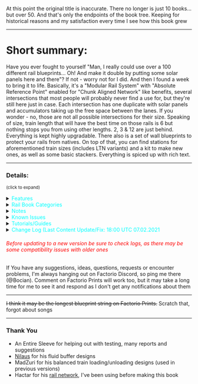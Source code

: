 At this point the original title is inaccurate. There no longer is just 10 books... but over 50. And that's only the endpoints of the book tree. Keeping for historical reasons and my satisfaction every time I see how this book grew

---

# Short summary:
Have you ever fought to yourself "Man, I really could use over a 100 different rail blueprints... Oh! And make it double by putting some solar panels here and there"? If not - worry not for I did. And then I found a week to bring it to life. Basically, it's a "Modular Rail System" with "Absolute Reference Point" enabled for "Chunk Aligned Network" like benefits, several intersections that most people will probably never find a use for, but they're still here just in case. Each intersection has one duplicate with solar panels and accumulators taking up the free space between the lanes. If you wonder - no, those are not all possible intersections for their size. Speaking of size, train length that will have the best time on those rails is 6 but nothing stops you from using other lengths. 2, 3 & 12 are just behind. Everything is kept highly upgradable. There also is a set of wall blueprints to protect your rails from natives. On top of that, you can find stations for aforementioned train sizes (includes LTN variants) and a kit to make new ones, as well as some basic stackers. Everything is spiced up with rich text.

---

### Details:
<sup>(click to expand)</sup>

<details>
  <summary><span style="color:cyan">Features</summary>

<details>
  <summary><span style="color:yellow">Rails</summary>
<img src = "https://user-images.githubusercontent.com/70019596/106368255-9e538180-6348-11eb-955d-388e757714ec.png" width = 100%>
<font size = 1><div align="center"> All of them in non-solar variants | see Rail Book Categories for close ups<br>
right click & open image in new tab for better resolution
</font></div>

- All blueprints are always upgradable into their equivalents from other books placed lower on the list in the "Rail Book Categories" section as long as they are in the same category
 - many blueprints are upgradable into others from the same book or even other categories
   - some of that upgradability was sacrificed for the sake of throughput (extreme edge cases)
 - to achieve that, some blueprints don't have the best possible signal placement, but it's still perfect signalling (no 2 crosses of rail are in the same block)
- Each book comes in 2 variants:
 - standard (no ![solar panel](https://wiki.factorio.com/images/thumb/Solar_panel.png/32px-Solar_panel.png) &![accumulator](https://wiki.factorio.com/images/thumb/Accumulator.png/32px-Accumulator.png))
 - ![solar panel](https://wiki.factorio.com/images/thumb/Solar_panel.png/32px-Solar_panel.png) &![accumulator](https://wiki.factorio.com/images/thumb/Accumulator.png/32px-Accumulator.png) included because why would you want to waste so much space (aesthetics first though)
   - there are some paths left between solar panels so you can get run over by a train again
   - not a perfect ratio, I'm not a masochist and it probably would be impossible anyway
- Rail Spacing: ![rail](https://wiki.factorio.com/images/thumb/Straight_rail.png/32px-Straight_rail.png) - - ![rail](https://wiki.factorio.com/images/thumb/Straight_rail.png/32px-Straight_rail.png) - - - ![rail](https://wiki.factorio.com/images/thumb/Straight_rail.png/32px-Straight_rail.png) - - ![rail](https://wiki.factorio.com/images/thumb/Straight_rail.png/32px-Straight_rail.png)
- Optimized for 6 ![locomotive](https://wiki.factorio.com/images/thumb/Locomotive.png/32px-Locomotive.png)/![cargo wagon](https://wiki.factorio.com/images/thumb/Cargo_wagon.png/32px-Cargo_wagon.png) long trains, but works well with it's multiples and divisors. Any length will work, those are just suggestions  ![locomotive](https://wiki.factorio.com/images/thumb/Locomotive.png/32px-Locomotive.png)/![cargo wagon](https://wiki.factorio.com/images/thumb/Cargo_wagon.png/32px-Cargo_wagon.png) (to avoid deadlocks there should be space equivalent or larger to the length of your longest train between intersections.)
- ![green wire](https://wiki.factorio.com/images/thumb/Green_wire.png/32px-Green_wire.png) & ![red wire](https://wiki.factorio.com/images/thumb/Red_wire.png/32px-Red_wire.png) + ![small lamp](https://wiki.factorio.com/images/thumb/Lamp.png/32px-Lamp.png) included
- Modular
- Right-Hand Drive
- Each section is 21x21 ![rail](https://wiki.factorio.com/images/thumb/Straight_rail.png/32px-Straight_rail.png) or 42x42 tiles big (books are focused on throughput for 6  ![locomotive](https://wiki.factorio.com/images/thumb/Locomotive.png/32px-Locomotive.png)/![cargo wagon](https://wiki.factorio.com/images/thumb/Cargo_wagon.png/32px-Cargo_wagon.png) trains and that is exactly the border length of the square in which all blueprints here fit, hence they are not chunk aligned)
- Grid snapping is on, so you can use them like a "chunk aligned network" (blueprints can only be placed on an artificial grid that lets you start building from 2 completely disconnected points on the map and ensures that they can still be perfectly connected, see [FFF #357](https://factorio.com/blog/post/fff-357) under the "Snapping" section)
- Every blueprint has ![landfill](https://wiki.factorio.com/images/thumb/Landfill.png/32px-Landfill.png) underlay to allow placing on water (Shift+LMB to place landfill, and LMB to place blueprint, you can also just double-click Shift+LMB)
- Pretty ![copper_cable](https://wiki.factorio.com/images/thumb/Copper_cable.png/32px-Copper_cable.png) connections

</details>


<details>
  <summary><span style="color:yellow">Stations</summary>

<img src = "https://user-images.githubusercontent.com/70019596/107150227-21826200-695d-11eb-9a53-1a696de82a54.png" width = 100%>

<font size = 1><div align="center">
Vanilla stations and Buffers <br>
LTN Stations and depots are not visible here <br>
right click & open image in new tab for better resolution
</font></div>

- Every station comes in 2 variants:
   - Vanilla
   - [Logistic Train Network](https://mods.factorio.com/mods/Optera/LogisticTrainNetwork) mod compatible
- Some basic train stackers - nothing special, but still nice to have (currently available lengths: 12, 10, 8, 6, 5, 4, 3, 2)
- Includes a book with some smaller parts for creating custom stations
- Mechanically balanced loading and unloading
- Depots included
- Train Limit Control blueprints included
- ![small lamp](https://wiki.factorio.com/images/thumb/Lamp.png/32px-Lamp.png) included
- ![red belt](https://wiki.factorio.com/images/thumb/Fast_transport_belt.png/32px-Fast_transport_belt.png) and ![blue belt](https://wiki.factorio.com/images/thumb/Express_transport_belt.png/32px-Express_transport_belt.png) versions (upgradable)
- LTN Depots included
- Every blueprint has ![landfill](https://wiki.factorio.com/images/thumb/Landfill.png/32px-Landfill.png) underlay to allow placing on water (Shift+LMB to place landfill, and LMB to place blueprint, you can also just double-click Shift+LMB)

</details>


<details>
  <summary><span style="color:yellow">Wall</summary>

<img src = "https://user-images.githubusercontent.com/70019596/106266452-b9c76b00-6228-11eb-9fc9-6e45222ec9b6.png" width = 100%>

<font size = 1><div align="center">
Wall Yoga <br>
Everything on this picture was placed from blueprints <br>
right click & open image in new tab for better resolution
</font></div>

- Every wall blueprint has grid snapping for the same grid as rails
   - There is no overlap with rails, so you never have to manually correct anything
   - They connect nicely to each other
- There are gates too, but no diagonal ones as there is no logic in the game itself that would allow for placing gates on diagonal rails
- No ![landfill](https://wiki.factorio.com/images/thumb/Landfill.png/32px-Landfill.png) underlay - who needs walls on water?
- There is a book called "Maintenance" where you can find:
   - Stations suited for maintaining your walls in good shape
   - Trains with set schedules to make use of those stations
   - A blueprint of a roboport with a buffer chest to supply your walls no matter how far from the station they span
   - Another book, with the same blueprints except for the fact that they care about artillery. It is meant to be used before you research artillery, and stations that can service artillery wagons won't work without it.


</details>
</details>

<details>
  <summary><span style="color:cyan">Rail Book Categories</summary>

- ##### Category A - Basic Blueprints
(90% of every rail network ever made)

 - <span style="color:orange">2 ![rail](https://wiki.factorio.com/images/thumb/Straight_rail.png/32px-Straight_rail.png)</span> (16bp)
 - <span style="color:cyan">2 ![rail](https://wiki.factorio.com/images/thumb/Straight_rail.png/32px-Straight_rail.png) ![solar panel](https://wiki.factorio.com/images/thumb/Solar_panel.png/32px-Solar_panel.png)</span> (16bp)

<img src = "https://user-images.githubusercontent.com/70019596/106368261-a6abbc80-6348-11eb-98d8-0dfe3476df0b.png" width = 100%>
<font size = 1><div align="center">
2 Lane Solar | Row 1: Vertical/Horizontal ends | Row 2: Vertical/Horizontal/Diagonal ends | Row 3: Diagonal ends  <br>
right click & open image in new tab for better resolution
</font></div>


 - <span style="color:orange">4 ![rail](https://wiki.factorio.com/images/thumb/Straight_rail.png/32px-Straight_rail.png)</span> (18bp)
 - <span style="color:cyan"> 4 ![rail](https://wiki.factorio.com/images/thumb/Straight_rail.png/32px-Straight_rail.png) ![solar panel](https://wiki.factorio.com/images/thumb/Solar_panel.png/32px-Solar_panel.png)</span> (18bp)

<img src = "https://user-images.githubusercontent.com/70019596/103366614-6516c000-4ac3-11eb-85a3-4aaab788c4db.png" width = 100%>
<font size = 1><div align="center">
4 Lane | Row 1: Vertical/Horizontal ends | Row 2: Vertical/Horizontal/Diagonal ends | Row 3: Diagonal ends <br>
right click & open image in new tab for better resolution
</font></div>


- ##### Category B1 - Lane Mergers/Splitters
(ends don't have equal number of lanes)

 - <span style="color:orange">4:2:1 ![rail](https://wiki.factorio.com/images/thumb/Straight_rail.png/32px-Straight_rail.png)</span> (16bp)
 - <span style="color:cyan">4:2:1 ![rail](https://wiki.factorio.com/images/thumb/Straight_rail.png/32px-Straight_rail.png) ![solar panel](https://wiki.factorio.com/images/thumb/Solar_panel.png/32px-Solar_panel.png)</span> (16bp)


<img src = "https://user-images.githubusercontent.com/70019596/106368271-b1fee800-6348-11eb-9124-0a4a7b42793d.png" width = 100%>
<font size = 1><div align="center">
4:2:1 Lan   |   No Particular Order <br>
right click & open image in new tab for better resolution
</font></div>


- ##### Category B2 - Lane Mergers/Splitters (Diagonal)
(ends don't have equal number of lanes)

 - <span style="color:orange">4:2:1 ![rail](https://wiki.factorio.com/images/thumb/Straight_rail.png/32px-Straight_rail.png) Diagonal </span>(16bp)
 - <span style="color:cyan">4:2:1 ![rail](https://wiki.factorio.com/images/thumb/Straight_rail.png/32px-Straight_rail.png) Diagonal ![solar panel](https://wiki.factorio.com/images/thumb/Solar_panel.png/32px-Solar_panel.png)</span> (16bp)

<img src = "https://user-images.githubusercontent.com/70019596/106368274-bc20e680-6348-11eb-882a-9b716e6efef5.png" width = 100%>
<font size = 1><div align="center">
4:2:1 Lane Diagonal   |   No Particular Order <br>
right click & open image in new tab for better resolution
</font></div>


- ##### Category C - Split Junctions
(not all turns are possible)

 - <span style="color:orange">2 & 4 ![rail](https://wiki.factorio.com/images/thumb/Straight_rail.png/32px-Straight_rail.png) Split</span> (23bp)
 - <span style="color:cyan">2 & 4 ![rail](https://wiki.factorio.com/images/thumb/Straight_rail.png/32px-Straight_rail.png) Split ![solar panel](https://wiki.factorio.com/images/thumb/Solar_panel.png/32px-Solar_panel.png)</span> (23bp)

<img src = "https://user-images.githubusercontent.com/70019596/103171368-f8de5700-484b-11eb-92ad-bc931ca16982.png" width = 100%>
<font size = 1><div align="center">
2 & 4 Lane Split Junctions | Row 1: Vertical/Horizontal ends | Row 2: Vertical/Horizontal/Diagonal ends | Row 3: Diagonal ends<br>
right click & open image in new tab for better resolution
</font></div>


- ##### Category D - Station Entrances/Exits
Slap one of these anywhere on your straight piece and you're good to go, you can even have multiple of them if you want

 - <span style="color:orange">Entry/Exit</span> (10bp)
 - <span style="color:cyan">Entry/Exit</span> (10bp)

<img src = "https://user-images.githubusercontent.com/70019596/104123891-e7b63f80-534d-11eb-8eef-d1fe9f8d1384.png" width = 100%>
<font size = 1><div align="center">
Station Entrance/Exit | Row 1: 2 Lanes | Row 2: 4 Lanes<br>
right click & open image in new tab for better resolution
</font></div>


 - <span style="color:orange">Entry/Exit Diagonal</span> (10bp)
 - <span style="color:cyan">Entry/Exit Diagonal</span> (10bp)

<img src = "https://user-images.githubusercontent.com/70019596/104123892-ea189980-534d-11eb-802f-53ffa8a9e12a.png" width = 100%>
<font size = 1><div align="center">
Station Entrance/Exit | Row 1: 2 Lanes | Row 2: 4 Lanes<br>
right click & open image in new tab for better resolution
</font></div>

###### *Categories do not represent book nesting
</details>


<details>
  <summary><span style="color:cyan">Notes</summary>

### Rails:

- Most of your network will consist of blueprints from Category A, Category B will find some use for sure, but these books are more specialized, and Category C will be used very rarely if at all
- Outer lanes in 4-way Intersections from 4 Lane books (category A) do not have left turns. Use Line changers provided
- Some chain signals may seem unnecessary. Their sole purpose is to divide larger blocks inside a junction into two smaller ones so the train leaves the first one faster thus allowing other trains that would also cross through that block to start accelerating faster
- Category B has some split junctions. The main difference between B and C is that category C blueprints all have the same number of lanes. Blueprints from category B don't
- Remember to leave enough space between each section with lanes crossing each other to fit the longest train that is going to use that part of your network. Otherwise, when it stops on the next signal, it WILL block trains on other lanes. That is true for any train network, not only one built with my blueprints
- No ![roboport](https://wiki.factorio.com/images/thumb/Roboport.png/32px-Roboport.png) between rails so you don't accidentally recreate [Population transfers in the Soviet Union](https://en.wikipedia.org/wiki/Population_transfer_in_the_Soviet_Union), except bots. The real reason: 1. bots have a limited supply of power. 2. When it depletes, they go to recharge at the nearest roboport. 3. They go straight to their destination without considering their power reserves. That means that if you have a "C" shaped logistic network (that often forms with rails), where the distance in a straight line between both ends of this "C" is 2x greater than your robot's range, it won't reach its destination and instead, its power reserves will deplete, the bot will come back to where it started to recharge and try again thus falling into an endless loop
- ![copper cable](https://wiki.factorio.com/images/thumb/Copper_cable.png/32px-Copper_cable.png) look cool
- I've included the floor tiles I've created to help me make these blueprints so you can use them yourself, take inspiration or whatever else you'd like. They require [Dectorio](https://mods.factorio.com/mod/https://mods.factorio.com/mod/Dectorio) mod to work, (there is a vanilla version too, but it's not as pretty). They are made for 6 car trains, so if you're going for a different size inspiration is where it ends unless you can rescale them

### Other:

- There is a lot of Factorio's in-game Rich Text - it's awesome, believe me
- If you don't have aforementioned mods (LTN, Dectorio) You'll get some error messages in the chat when importing this book. It only means that you won't be able to use blueprints that require those mods. All of them have vanilla friendly equivalents. You don't need those mods to make use of my blueprints
- I'm no master of LTN nor I consider myself to be any close to one, so the logic is one of the simplest you can do. If you'd like to make something more sophisticated that would be compatible with my blueprints, go ahead, but post it as your own. Let me know, and I'll link it here

</details>



<details>
  <summary><span style="color:cyan">Known Issues</summary>
- None, but please report if you encounter something, I can't guarantee a quick response if you comment here, but I'm always hanging out on factorio discord, so you can catch me there (@Bocian)
</details>



<details>
 <summary><span style="color:cyan">Tutorials/Guides</summary>

### Rail Network/Signalling
- [Train Signals | Factorio](https://www.youtube.com/watch?v=N6a8k5x_oV8)
- [A Guide to Signals - Factorio 0.16 train tutorial #3](https://www.youtube.com/watch?v=Q6xCGExnens)
- [Tutorial:Train signals](https://wiki.factorio.com/Tutorial:Train_signals) on Factorio Wiki
- [Getting Started with TRAINS & SIGNALS - Everything You Need To Know | Factorio Tutorial/Guide/How-to](https://www.youtube.com/watch?v=3TKBs6TD7WU)
- [Stations, Junctions, and all things deadlock - IMAGE HEAVY](https://forums.factorio.com/viewtopic.php?f=18&t=18621)
- [Factorio Train Automation](https://drive.google.com/drive/folders/0B22HAM7WzR-RdjFYZHZlX29pSVE)
- [Train Limits in 1.1 and how to Upgrade Many-to-Many Train Networks | Factorio Tutorial/Guide/How-to](https://www.youtube.com/watch?v=x2CfoEXa77M)
- And the famous 1.5 hour long video on absolute basics: [Factorio Train Tutorial - Absolute Basics](https://www.youtube.com/watch?v=Co136r7pkTk)
There are also in-game tutorials (button under the minimap)

### Logistic Train Network
- [LTN - Logistic Train Network - Manual](https://forums.factorio.com/viewtopic.php?t=51072)
- [Guide for a Low-Effort LTN User](https://www.reddit.com/r/factorio/comments/73xyd5/guide_for_a_loweffort_ltn_user/)
- [LTN Mod Tutorial - Logistic Train Network](https://www.youtube.com/watch?v=a3ujEdPfGHk)
- [Factorio 0.17 Logistic Train Network Tutorial](https://www.youtube.com/watch?v=bpfVzfWeqj8)

</details>


<details>
  <summary><span style="color:cyan">Change Log (Last Content Update/Fix: 18:00 UTC 07.02.2021</summary>

18:00 UTC 22.08.2020
- Added the missing accumulator to "Diagonal 4-way" from "4 Lane Solar" book
- All non-diagonal blueprints now have grid settings to enable placing by dragging. They're placed next to the previous one but only on the horizontal or vertical axis, not on diagonals. If support for that releases I'll update them too.
- New title

19:00 UTC 23.08 2020
- Landfill added under every blueprint to allow placing on water
- For some stupid reason, I've renamed all 45° turn blueprints to 135° previously, now it's the right way again
- Improved upgradability in and between Category A (Solar) books

20:00 UTC 25.08.2020
- Added more pictures to description

13:30 UTC 23.08.2020
- Added Absolute Reference Point setting to every blueprint
- Changed Non-Solar Books' color-coding from yellow to dark orange for better visibility on tooltips
- Fixed "4:2 T Junction Right" from "4:2:1 Lane" and
 "4:2:1 Lane Solar" books (one exit was 1 piece of rail too long)
- Added missing lamps to "4:2 T Junction Left" from "4:2:1 Lane" book

22:30 UTC 25.08.2020
- Added stations for < C || < C > || < CC || < CCCC > || << CCCC || < CCCC <> CCCC > || << CCC <> CCC > trains and their simple LTN equivalents
- Added blueprints for creating stations from smaller components both for vanilla and LTN

12:00 UTC 26.08.2020
- Added missing signals to double-headed stations
- All LTN stations now have appropriate maximum and minimum train length set

15:30 UTC 26.08.2020
- Slightly redesigned all <CC stations and all but <<CCC<>CCC>> provider stations in order to make all stations red belt compatible 
- Added Red Belt stations (upgradable to blue belt)
- Removed the unnecessary middle power pole from all "Straight T Junction" (Category A) blueprints

16:00 UTC 26.08.2020
- Fixed "Provider - Loading" from Rails -> Stations -> Vanilla (Red Belt) -> Station Parts (was the same blueprint as for LTN version)

17:00 UTC 26.0.8.2020
- Added "Provider - Front & Rear" and "Requester - Front & Rear" Stations for all 12 car station books

01:00 UTC 27.08.2020
- Redesigned all stations to make them smaller and simplify the balanced loading/unloading using MadZuri's design
- Added "Provider Front & Rear" and "Requester Front & Rear" to all 12 car stations
- Added more blueprints to "Stations Parts" books

15:30 UTC 27.08.2020
- Added "Straight Lane Switch U-turn" and "Diagonal Lane Switch U-turn" to all 4 Lane Category A Books
- Reworked signalling in "Straight U-turn" and "Diagonal U-turn" in all 4 Lane Category A Books in order to make them upgradable to the above. Also Diagonal U)-turn" looks like a square now.
- Fixed modularity of rail blueprints with diagonal exits (previously solar panels would overlap)

16:30 UTC 28.08.2020
- Changed some blueprints in "Station Parts" books and added new ones
- Added "Instructions" book. Inside you can find instructions on setting up MadZuri's Balanced Train Loading and my LTN Stations
- Fixed wiring in Provider stations
- Simplified LTN Station Logic "Provide Threshold" and "Request Threshold" replaced with "Provide Stack Threshold" and "Request Stack Threshold"
- Added train stations for 2L-10C Single-headed trains

17:30 UTC 28.0.2020
- Normalized train stations
- Added train stackers
- Improved some signalling/removed misplaced "yellow state" signals

21:30 UTC 29.08.2020
- Provider stations finally work as they should be I swear (all it took was changing "Anything" to "Everything" in inserter settings so you can just put new station over the old one and settings ill be updated)

12:30 UTC 31.08.2020
- Fixed snapping on "2:1 Exit U-turned"

10:00 UTC  26.09.2020
- Provider stations now have their chest number set in their arithmetic combinator for balanced loading

12:30 UTC 06.10.2020
- Forgot to use an upgrade planner on red belt station books, fixed

18:00 UTC 05.12.2020
- Moved signals from exits of rail blueprints to their entrances as suggested by Josch. Helps blueprints connect better by mitigating some conflicts (if you're planning to use this update on a save where you already have used older versions, you should place a signal in the middle of a big rail block that forms where old rails connect with new. That's not a perfect solution, but anything better would require to replace signalling on all old rails)
- Improved signalling on all "u-turned" blueprints from 4:2:1 books
- Changed "Diagonal U-turn" from 4 Lane books so it is upgradable to "Diagonal Lane Switch U-turn" as originally intended
- If you're playing on 1.1, Factorio saves cable connections in blueprints now, you know what that means

15:30 UTC 8.12.2020
- Stackers for each train size now have their own books rather than all being shoved together

20:00 UTC 10.12.2020
- I've missed all of 4:2:1 Solar book, when aligning blueprint grid after update from 06.10.2020 - Fixed
- After previous update, stackers had align to grid checked with some ridiculous values for some reason beyond my understanding- Fixed

12:30 UTC 13.12.2020
- The reason beyond my understanding from the previous update has been understood. It has to do with changes to blueprint alignment settings in Factorio 1.1. Stations too have been affected by it - Fixed

19:30 UTC 18.12.2020
(Compatible with older versions)
- All blueprints containing a 90° turn including the various 90° Turns have been redesigned to actually do so. Exceptions are: 1) the entirety of Category B, since it was impossible to do, 2)curved/diagonal blueprints from Category C - impossible or already compatible
- Solar blueprints have been redesigned accordingly
- Overall this update increases number of blueprints that both 2 Lane and 4 Lane 90° Turns can be upgraded into
- Great thanks to An Entire Sleeve for helping out

21:00 UTC 18.12.2020
(Compatible with older versions)
- Added "Wall" book, containing 7 blueprints designed to protecc your trains from natives

1:00 UTC 27.12.2020
(Compatible with older versions)
- Added "Entry/Exit" books (new category - D) containing most blueprints from category B with severe modifications (they are way better now)
- Added 4:1 4-way Intersections in 4 variants and their diagonal equivalents
- Stackers have grid snapping (again)
- Reworked blueprint naming so your eyes don't bleed anymore

1:00 UTC 28.12.2020
(Compatible with older versions)
- Fixed signalling in category D (some blueprints had signals on the wrong side of the rail)
- deleted blueprints from category D in solar book that had the singular lane connected to only one side of the main track

15:00 UTC 28.12.2020
(Compatible with older versions)
- Added grid snapping to non-diagonal blueprints from category D. It actually works and its amazing. Unfortunately it's not possible to do this to diagonal blueprints right now

19:00 UTC 29.12.2020
(Stations were completely reworked, but there shouldn't be any compatibility issues as long as you don't fiddle with the ones you already placed)
- Complete rework of the stations, more freedom with their setup, better belt layouts, switched from circuit-based balancing to mechanical on provider stations - thanks to this there is also less fiddling with LTN stations, no need to worry about where each wire is connected and so on. There is less blueprints overall and instead of having 2 separate books for red and blue belts, now there is only one with red ones, upgradable with a provided upgrade planners. Largely influenced by Nilaus's tutorials
- Added 4:2 4-way with three ends with 4 lanes and one end with 2 lanes
- Added 10 car and 5 car stackers
- It's a big update so there is more potential for bug than normally, I'll fix them as I get reports or notice the m myself

14:00 UTC 30.12.2020
(Compatible with older versions)
- Added landfill to stackers

16:30 UTC 30.12.2020
(Compatible with older versions)
- Lane split isn't fixed to a specific position on straight lane like it was before giving more freedom with it's positioning
- 4:1 4-ways were replaced with a 4:1 4-way that actually is 4-way. 

22:30 UTC 30.12.2020
(Compatible with older versions)
- Light on stations have been moved outside to allow for placing additional signals if one so desires
- Chests on vanilla stations have been connected with green wires for wire sorcerers

20:00 UTC 31.12.2020
(Compatible with older versions)
- Added an outline of a  42x42 square of stone bricks to the Tiles book, it's the same size as the grid on which all rail blueprints a re based on, so it can be used as a placeholder for future rails
- some minor fixes like correcting spelling mistakes, changing blueprint tooltips a bit and so on

18:00 UTC 01.01.2021
(Compatible with older versions)
- Station buffers got a bit of a remake and more have been added

18:30 UTC 01.01.2021
(Compatible with older versions)
- Both 4 Lane Entries from Entry/Exit books had some signals on the wrong side of the rails, fixed

14:00 UTC 02.01.2021
(Compatible with older versions)
- Added more wall blueprints
- Fixed some naming and icon errors 

14:30 UTC 03.01.2021
(Compatible with older versions)
- Added more stackers
- Reworked stacker naming and icons

16:00 UTC 04.01.2021
(Compatible with older versions)
- Added stations for 4 car long trains
- Added Maintenance book with a handful of blueprints to keep your walls in good shape

18:30 UTC 04.01.2021
(Compatible with older versions)
- Walls were beautified
- Wall Maintenance requester stations are no more compact
- I LTN depots are now more compact
- Fixed wrong car numeration in LTN Depots

00.30 UTC 07.01.2021
(Compatible with older versions)
- Wall Maintenance stations can now service artillery shells
 - Maintenance trains are now longer by 1 car (artillery wagon) which is used to transport said shells
 - There are still variants of those stations that do not have such capabilities for those who have yet to unleash the artillery's might (without artillery, the ones that can service it won't work)
- Added a U shaped wall segment (meant for surrounding U-turns
- Some more wall beautification happened, very likely to be the last

13:30 UTC 10.01.2021
(Compatible with older versions)
- Blueprints from Entry/Exit books now have normal signals instead of chain signals at their ends, increased throughput

16:30 UTC 20.01.2021
(Technically compatible but station names changed so you'll have to change the names of your existing stations accordingly or suffer OCD damage for the rest of the run. Alternatively you can copy your stations book, and replace the one from this update with it to get the rest)
- Station names changed from coloured text to icons of respective logistic chests resulting in drastically reduced length
- Added 8 car stations
- Added 2 lane buffered 4-way intersections based on "Whirlpool" by Tallinu
- 4:2 4-way (2) has been improved. While It was proven impossible to make it upgradable from 2 lane 4-way, it is now symmetric and doesn't let trains change lanes resulting in higher throughput

17:00 UTC 20.01.2021
(Compatible with older versions)
- Added 8 car stackers
- Removed unnecessary signals from diagonal stackers

11:00 UTC 29.01.2021
(Compatible with older versions)
- Added another 4:2 4-way. This one has two 4L ends opposite of two 2L ends. Both straight and diagonal versions
- Added Power Indicators book. Who knows what's inside?
- Added Safe Rail Crossing blueprints
- With 1.1 release it is now possible to flip blueprints using F and G. Because of this there is no reason to maintain both Left and Right versions of station buffers and as such they were removed
- Slightly modified the "L" shaped wall so that it doesn't overlap with diagonal U-turns

21:30 UTC 30.01.2021
(Train stop names in LTN depots have been changed - simple copy paste will do) 
- Added Train Limit Control blueprints for vanilla Provider and Requester stations
- Added vanilla train Depots
- Added 3 more splits to 4:2:1 books
- (fix) Added green wire connecting vanilla requester stations' buffers
- All Station Buffers now have listed their storage capacity for different stack sizes
- Reworked color-coding/symbolism in Stations book to make it more consistent
 - LTN Depots now use Roboport Icon instead of the Depot Signal and are color-coded gray 
 - Stackers book now uses purple, and books/blueprints inside it are plain white as blue was reserved for requesters

12:30 UTC 31.01.2021
(Compatible with older versions)
- Slight improvements to signalling in 4:2:1 blueprints
- (fix) 2 Lane Safe Rail Crossing is no longer misaligned
- (fix) Solar Safe Lane Crossing blueprints now are truly solar 

20:30 UTC 02.02.2021
(Compatible with older versions)
- Blueprint description changes/updates, more fancy rich text shenanigans
- Added 7, 9 and 11 car stations and stackers coz why not just have everything from 2 to 12 at this point. And let's not forget about the option of deleting blueprints you're never going to use

15:00 UTC 07.02.2021
(Compatible with older versions)
- Added 1, 2 an 3 car balance fluid buffers and modified 4 car ones slightly so that it is possible to transfer information about stored fluid through green wire. All are based on Nilaus's design.
- (fix) 7 car stacker book now has the right blueprints

18:00 UTC 07.02.2021
(Compatible with older versions)
- (fix) Corrected that some blueprints had the wrong blueprint snapping mode or had it at all when they shouldn't

</details>

###### <span style="color:red">Before updating to a new version be sure to check logs, as there may be some compatibility issues with older ones </color>

If You have any suggestions, ideas, questions, requests or encounter problems, I'm always hanging out on Factorio Discord, so ping me there (@Bocian). Comment on Factorio Prints will work too, but it may take a long time for me to see it and respond as I don't get any notifications about them

---

<s>I think it may be the longest blueprint string on Factorio Prints.</s> Scratch that, forgot about songs<br>

---

### Thank You
- An Entire Sleeve for helping out with testing, many reports and suggestions
- [Nilaus](https://www.youtube.com/channel/UCD80bzqJh1N7lOqn7n0vKTg) for his fluid buffer designs
- MadZuri for his balanced train loading/unloading designs (used in previous versions)
- Hactar for his [rail network](https://gist.github.com/HactarCE/bc85d8c49d3e686d66d181d471cd50b1), I've been using before making this book
